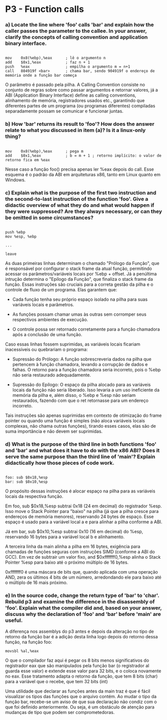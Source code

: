 # P3 - Function calls

### a) Locate the line where 'foo' calls 'bar' and explain how the caller passes the parameter to the callee. In your answer, clarify the concepts of calling convention and application binary interface.

```

mov    0x8(%ebp),%eax      ; lê o argumento n
add    $0x1,%eax           ; faz n + 1
push   %eax                ; empilha o argumento m = n+1
call   804919f <bar>       ; chama bar, sendo 904919f o endereço de memória onde a função bar começa

```

O parâmetro é passado pela pilha. A Calling Convention consiste no conjunto de regras sobre como passar argumentos e retornar valores, já a ABI (Application Binary Interface) define as calling conventions, alinhamento de memória, registradores usados etc., garantindo que diferentes partes de um programa (ou programas diferentes) compiladas separadamente possam se comunicar e funcionar juntas.

### b) How 'bar' returns its result to 'foo'? How does the answer relate to what you discussed in item (a)? Is it a linux-only thing?

```

mov    0x8(%ebp),%eax      ; pega m
add    $0x1,%eax           ; b = m + 1 ; retorno implícito: o valor de retorno fica em %eax

```

Nesse caso a função foo() precisa apenas ler %eax depois do call. Esse esquema é o padrão da ABI em arquiteturas x86, tanto em Linux quanto em Windows.

### c) Explain what is the purpose of the first two instruction and the second-to-last instruction of the function 'foo'. Give a didactic overview of what they do and what would happen if they were suppressed? Are they always necessary, or can they be omitted in some circumstances?

```

push %ebp
mov %esp, %ebp

...

leave

```

As duas primeiras linhas determinam o chamado "Prólogo da Função", que é responsável por configurar o stack frame da atual função, permitindo acessar os parâmetros/variáveis locais por %ebp + offset. Já a penúltima intrução determina o "Epílogo da Função", que finaliza o stack frame da função. Essas instruções são cruciais para a correta gestão da pilha e o controle de fluxo de um programa. Elas garantem que:

- Cada função tenha seu próprio espaço isolado na pilha para suas variáveis locais e parâmetros.

- As funções possam chamar umas às outras sem corromper seus respectivos ambientes de execução.

- O controle possa ser retornado corretamente para a função chamadora após a conclusão de uma função.

Caso essas linhas fossem suprimidas, as variáveis locais ficariam inacessíveis ou quebrariam o programa:

- Supressão do Prólogo: A função sobrescreveria dados na pilha que pertencem à função chamadora, levando a corrupção de dados e falhas. O retorno para a função chamadora seria incorreto, pois o %ebp não seria restaurado adequadamente.

- Supressão do Epílogo: O espaço da pilha alocado para as variáveis locais da função não seria liberado. Isso levaria a um uso ineficiente da memória da pilha e, além disso, o %ebp e %esp não seriam restaurados, fazendo com que o ret retornasse para um endereço incorreto.

Tais instruções são apenas suprimidas em contexto de otimização do frame pointer ou quando uma função é simples (não aloca variáveis locais complexas, não chama outras funções), tirando esses casos, elas são de suma importância e não devem ser suprimidas.

### d) What is the purpose of the third line in both functions 'foo' and 'bar' and what does it have to do with the x86 ABI? Does it serve the same purpose than the third line of 'main'? Explain didactically how those pieces of code work.

```

foo: sub $0x18,%esp
bar: sub $0x10,%esp

```

O propósito dessas instruções é alocar espaço na pilha para as variáveis locais da respectiva função.

Em foo, sub $0x18,%esp subtrai 0x18 (24 em decimal) do registrador %esp. Isso move o Stack Pointer para "baixo" na pilha (já que a pilha cresce para endereços de memória menores), reservando 24 bytes de espaço. Esse espaço é usado para a variável local a e para alinhar a pilha conforme a ABI.

Já em bar, sub $0x10,%esp subtrai 0x10 (16 em decimal) do %esp, reservando 16 bytes para a variável local b e alinhamento.

A terceira linha da main alinha a pilha em 16 bytes, exigência para chamadas de funções seguras com instruções SIMD (conforme a ABI do GCC). Em vez de subtrair um valor fixo, and $0xfffffff0,%esp alinha o Stack Pointer %esp para baixo até o próximo múltiplo de 16 bytes.

0xfffffff0 é uma máscara de bits que, quando aplicada com uma operação AND, zera os últimos 4 bits de um número, arredondando ele para baixo até o múltiplo de 16 mais próximo.

### e) In the source code, change the return type of 'bar' to 'char'. Rebuild p3 and examine the difference in the disassembly of 'foo'. Explain what the compiler did and, based on your answer, discuss why the declaration of 'foo' and 'bar' before 'main' are useful. 

A diferença nos assemblys do p3 antes e depois da alteração no tipo de retorno da função bar é a adição desta linha logo depois do retorno dessa função, na função foo:

``` movsbl %al,%eax ```

O que o compilador faz aqui é pegar os 8 bits menos significativos do registrador eax que são manipulados pela função bar (o registrador al guarda esse valor) e extende esse valor para 32 bits, e o coloca novamente no eax. Esse tratamento adapta o retorno da função, que tem 8 bits (char) para a variável que o recebe, que tem 32 bits (int)

Uma utilidade que declarar as funções antes da main traz é que é fácil visualizar os tipos das funções que o arquivo contém. Ao mudar o tipo da função bar, recebe-se um aviso de que sua declaração não condiz com o que foi definido anteriormente. Ou seja, é um obstáculo de atenção para mudanças de tipo que podem ser comprometedoras.